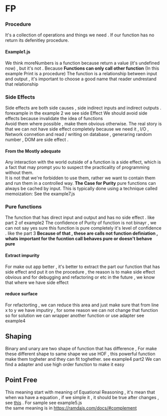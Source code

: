 # FP
### Procedure
It's a collection of operations and things we need . If our function has no return its defenitley procedure.

#### Example1.js
We think moreNumbers is a function because return a value (it's undefined now) , but it's not .
Because **Functions can only call other function** (In this example Print is a procedure)
The function is a relationship between input and output , it's important to choose a good name that reader undrestand that relationship

### Side Effects
Side effects are both side causes , side indirect inputs and indirect outputs . forexample in the example 2 we see side Effect
We should avoid side effects because invalidate the idea of functions <br />
Avoid them where possible , make them obvious otherwise.
The real story is that we can not have side effect completely because we need it , I/O , Network connetion and read / writing on database , generaring random number , DOM are side effect . 
#### From the Mostly adequate
Any interaction with the world outside of a function is a side effect, which is a fact that may prompt you to suspect the practicality of programming without them. <br />
It is not that we're forbidden to use them, rather we want to contain them and run them in a controlled way.
**The Case for Purity**
pure functions can always be cached by input. This is typically done using a technique called memoization:
See the example7.js
### Pure functions
The function that has direct input and output and has no side effect . like part 2 of example2
The confidence of Purity of function is not binayr , we can not say yes sure this function is pure completely
it's level of confidence . like the part 3 
**Because of that , these are calls not function definiation , whats important for the fucntion call behaves pure or doesn't behave pure** <br />
#### Extract impurity
For make out app better , it's better to extract the part our function that has side effect and put it on the procedure , the reason is to make side effect obvious and for debugging and refactoring or etc in the future , we know that where we have side effect

#### reduce surface 
For refactorting , we can reduce this area and just make sure that from line x to y we have imputiry ,
for some reason we can not change that function so for solution we can wrapper another function or use adapter see example4

## Shaping 
Binary and unary are two shape of function that has difference , For make these different shape to same shape we use HOF , this powerful function make them togheter and they can fit toghether. see example4 part2
We can find a adapter and use high order function to make it easy 

## Point Free
This meaning start with meaning of Equational Reasoning , it's mean that when wa have a equation , if we simple it , it should be true after changes , see [this](https://www.youtube.com/watch?v=BV-TGIMUXaw&t=277s) .  For sample see example5.js <br />
the same meaning is in https://ramdajs.com/docs/#complement